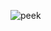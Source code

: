 ![peek](https://user-images.githubusercontent.com/56554983/210606518-4ddf1569-f07c-4300-8839-c71bf996b844.gif)
